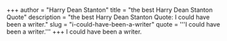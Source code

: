 +++
author = "Harry Dean Stanton"
title = "the best Harry Dean Stanton Quote"
description = "the best Harry Dean Stanton Quote: I could have been a writer."
slug = "i-could-have-been-a-writer"
quote = '''I could have been a writer.'''
+++
I could have been a writer.
